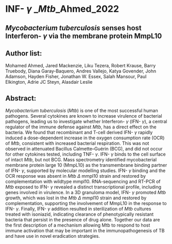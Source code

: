 # INF- $\gamma$ _*Mtb*_Ahmed_2022
## *Mycobacterium tuberculosis* senses host Interferon- $\gamma$ via the membrane protein MmpL10 
 
## Author list:
Mohamed Ahmed, Jared Mackenzie, Liku Tezera, Robert Krause, Barry Truebody, Diana Garay-Baquero, Andres Vallejo, Katya Govender, John Adamson, Hayden Fisher, Jonathan W. Essex, Salah Mansour, Paul Elkington, Adrie JC Steyn, Alasdair Leslie
 
 
## Abstract:
*Mycobacterium tuberculosis* (*Mtb*) is one of the most successful human pathogens. Several cytokines are known to increase virulence of bacterial pathogens, leading us to investigate whether Interferon- $\gamma$ (IFN- $\gamma$), a central regulator of the immune defense against *Mtb*, has a direct effect on the bacteria. We found that recombinant and T-cell derived IFN- $\gamma$ rapidly induced a dose-dependent increase in the oxygen consumption rate (OCR) of *Mtb*, consistent with increased bacterial respiration. This was not observed in attenuated Bacillus Calmette–Guérin (BCG), and did not occur for other cytokines tested, including TNF- $\gamma$. IFN- $\gamma$ binds to the cell surface of intact *Mtb*, but not BCG. Mass spectrometry identified mycobacterial membrane protein large 10 (MmpL10) as the transmembrane binding partner of IFN- $\gamma$, supported by molecular modelling studies. IFN- $\gamma$ binding and the OCR response was absent in *Mtb* $\Delta$ mmpl10 strain and restored by complementation with wildtype mmpl10. RNA-sequencing and RT-PCR of *Mtb* exposed to IFN- $\gamma$ revealed a distinct transcriptional profile, including genes involved in virulence. In a 3D granuloma model, IFN- $\gamma$ promoted *Mtb* growth, which was lost in the *Mtb* $\Delta$ mmpl10 strain and restored by complementation, supporting the involvement of MmpL10 in the response to IFN- $\gamma$. Finally, IFN- $\gamma$ addition resulted in sterilization of *Mtb* cultures treated with isoniazid, indicating clearance of phenotypically resistant bacteria that persist in the presence of drug alone. Together our data are the first description of a mechanism allowing Mtb to respond to host immune activation that may be important in the immunopathogenesis of TB and have use in novel eradication strategies. 
